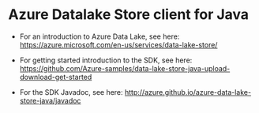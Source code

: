 # Azure Datalake Store client for Java


 - For an introduction to Azure Data Lake, see here: https://azure.microsoft.com/en-us/services/data-lake-store/
 
 - For getting started introduction to the SDK, see here: https://github.com/Azure-samples/data-lake-store-java-upload-download-get-started 
  
 - For the SDK Javadoc, see here: http://azure.github.io/azure-data-lake-store-java/javadoc
 



